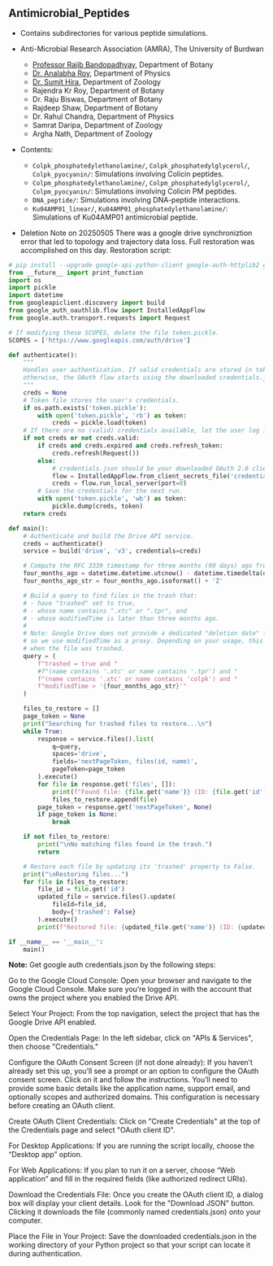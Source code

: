 
## Antimicrobial_Peptides
- Contains subdirectories for various peptide simulations.
- Anti-Microbial Research Association (AMRA), The University of Burdwan 
  - [Professor Rajib Bandopadhyay](http://rbandopadhyayslab.unaux.com/), Department of Botany 
  - [Dr. Analabha Roy](https://physics.utexas.edu/~daneel), Department of Physics
  - [Dr. Sumit Hira](https://www.sumithira.in/), Department of Zoology
  - Rajendra Kr Roy, Department of Botany 
  - Dr. Raju Biswas, Department of Botany  
  - Rajdeep Shaw, Department of Botany  
  - Dr. Rahul Chandra, Department of Physics 
  - Samrat Daripa, Department of Zoology
  - Argha Nath, Department of Zoology

- Contents:
  - `Colpk_phosphatedylethanolamine/`, `Colpk_phosphatedylglycerol/`, `Colpk_pyocyanin/`: Simulations involving Colicin peptides.
  - `Colpm_phosphatedylethanolamine/`, `Colpm_phosphatedylglycerol/`, `Colpm_pyocyanin/`: Simulations involving Colicin PM peptides.
  - `DNA_peptide/`: Simulations involving DNA-peptide interactions.
  - `Ku04AMP01_linear/`, `Ku04AMP01_phosphatedylethanolamine/`: Simulations of Ku04AMP01 antimicrobial peptide.

- Deletion Note on 20250505
There was a google drive synchroniztion error that led to topology and trajectory data loss. Full restoration was accomplished on this day. Restoration script:
```python
# pip install --upgrade google-api-python-client google-auth-httplib2 google-auth-oauthlib
from __future__ import print_function
import os
import pickle
import datetime
from googleapiclient.discovery import build
from google_auth_oauthlib.flow import InstalledAppFlow
from google.auth.transport.requests import Request

# If modifying these SCOPES, delete the file token.pickle.
SCOPES = ['https://www.googleapis.com/auth/drive']

def authenticate():
    """
    Handles user authentication. If valid credentials are stored in token.pickle, they are used;
    otherwise, the OAuth flow starts using the downloaded credentials.json file.
    """
    creds = None
    # Token file stores the user's credentials.
    if os.path.exists('token.pickle'):
        with open('token.pickle', 'rb') as token:
            creds = pickle.load(token)
    # If there are no (valid) credentials available, let the user log in.
    if not creds or not creds.valid:
        if creds and creds.expired and creds.refresh_token:
            creds.refresh(Request())
        else:
            # credentials.json should be your downloaded OAuth 2.0 client credentials.
            flow = InstalledAppFlow.from_client_secrets_file('credentials.json', SCOPES)
            creds = flow.run_local_server(port=0)
        # Save the credentials for the next run.
        with open('token.pickle', 'wb') as token:
            pickle.dump(creds, token)
    return creds

def main():
    # Authenticate and build the Drive API service.
    creds = authenticate()
    service = build('drive', 'v3', credentials=creds)

    # Compute the RFC 3339 timestamp for three months (90 days) ago from now (UTC).
    four_months_ago = datetime.datetime.utcnow() - datetime.timedelta(days=120)
    four_months_ago_str = four_months_ago.isoformat() + 'Z'

    # Build a query to find files in the trash that:
    # - have "trashed" set to true,
    # - whose name contains ".xtc" or ".tpr", and
    # - whose modifiedTime is later than three months ago.
    #
    # Note: Google Drive does not provide a dedicated "deletion date" field,
    # so we use modifiedTime as a proxy. Depending on your usage, this may not perfectly reflect
    # when the file was trashed.
    query = (
        f"trashed = true and "
        #f"(name contains '.xtc' or name contains '.tpr') and "
        f"(name contains '.xtc' or name contains 'colpk') and "
        f"modifiedTime > '{four_months_ago_str}'"
    )

    files_to_restore = []
    page_token = None
    print("Searching for trashed files to restore...\n")
    while True:
        response = service.files().list(
            q=query,
            spaces='drive',
            fields='nextPageToken, files(id, name)',
            pageToken=page_token
        ).execute()
        for file in response.get('files', []):
            print(f"Found file: {file.get('name')} (ID: {file.get('id')})")
            files_to_restore.append(file)
        page_token = response.get('nextPageToken', None)
        if page_token is None:
            break

    if not files_to_restore:
        print("\nNo matching files found in the trash.")
        return

    # Restore each file by updating its 'trashed' property to False.
    print("\nRestoring files...")
    for file in files_to_restore:
        file_id = file.get('id')
        updated_file = service.files().update(
            fileId=file_id,
            body={'trashed': False}
        ).execute()
        print(f"Restored file: {updated_file.get('name')} (ID: {updated_file.get('id')})")

if __name__ == '__main__':
    main()
```
**Note:** Get google auth credentials.json by the following steps:

Go to the Google Cloud Console: Open your browser and navigate to the Google Cloud Console. Make sure you’re logged in with the account that owns the project where you enabled the Drive API.

Select Your Project: From the top navigation, select the project that has the Google Drive API enabled.

Open the Credentials Page: In the left sidebar, click on "APIs & Services", then choose "Credentials."

Configure the OAuth Consent Screen (if not done already): If you haven’t already set this up, you’ll see a prompt or an option to configure the OAuth consent screen. Click on it and follow the instructions. You’ll need to provide some basic details like the application name, support email, and optionally scopes and authorized domains. This configuration is necessary before creating an OAuth client.

Create OAuth Client Credentials: Click on "Create Credentials" at the top of the Credentials page and select "OAuth client ID".

For Desktop Applications: If you are running the script locally, choose the “Desktop app” option.

For Web Applications: If you plan to run it on a server, choose “Web application” and fill in the required fields (like authorized redirect URIs).

Download the Credentials File: Once you create the OAuth client ID, a dialog box will display your client details. Look for the "Download JSON" button. Clicking it downloads the file (commonly named credentials.json) onto your computer.

Place the File in Your Project: Save the downloaded credentials.json in the working directory of your Python project so that your script can locate it during authentication.